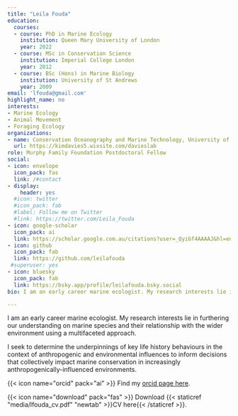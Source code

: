 ```yaml
---
title: "Leila Fouda"
education:
  courses:
  - course: PhD in Marine Ecology
    institution: Queen Mary University of London
    year: 2022
  - course: MSc in Conservation Science
    institution: Imperial College London
    year: 2012
  - course: BSc (Hons) in Marine Biology
    institution: University of St Andrews
    year: 2009
email: 'lfouda@gmail.com'
highlight_name: no
interests:
- Marine Ecology
- Animal Movement
- Foraging Ecology
organizations:
- name: Conservation Oceanography and Marine Technology, University of New Brunswick
  url: https://kimdavies5.wixsite.com/davieslab
role: Murphy Family Foundation Postdoctoral Fellow 
social:
- icon: envelope
  icon_pack: fas
  link: /#contact
- display:
    header: yes
  #icon: twitter
  #icon_pack: fab
  #label: Follow me on Twitter
  #link: https://twitter.com/Leila_Fouda
- icon: google-scholar
  icon_pack: ai
  link: https://scholar.google.com.au/citations?user=_QyiGf4AAAAJ&hl=en
- icon: github
  icon_pack: fab
  link: https://github.com/leilafouda
 #superuser: yes
- icon: bluesky
  icon_pack: fab
  link: https://bsky.app/profile/leilafouda.bsky.social
bio: I am an early career marine ecologist. My research interests lie in furthering our understanding on marine species and their relationship with the wider environment using a multifaceted approach. I seek to determine the underpinnings of key life history behaviours in the context of anthropogenic and environmental influences to inform decisions that collectively impact marine conservation in increasingly anthropogenically-influenced environments. 

---
```

I am an early career marine ecologist. My research interests lie in furthering our understanding on marine species and their relationship with the wider environment using a multifaceted approach. 

I seek to determine the underpinnings of key life history behaviours in the context of anthropogenic and environmental influences to inform decisions that collectively impact marine conservation in increasingly anthropogenically-influenced environments.

{{< icon name="orcid" pack="ai" >}} Find my [orcid page here](https://orcid.org/0000-0002-0723-3697).

{{< icon name="download" pack="fas" >}} Download {{< staticref "media/lfouda_cv.pdf" "newtab" >}}CV here{{< /staticref >}}.
